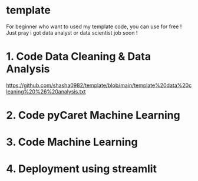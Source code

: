 # template

For beginner who want to used my template code, you can use for free ! Just pray i got data analyst or data scientist job soon !



# 1. Code Data Cleaning & Data Analysis 

https://github.com/shasha0982/template/blob/main/template%20data%20cleaning%20%26%20analysis.txt



# 2. Code pyCaret Machine Learning



# 3. Code Machine Learning



# 4. Deployment using streamlit
